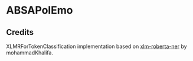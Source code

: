 # ABSAPolEmo




## Credits

XLMRForTokenClassification implementation based on [xlm-roberta-ner](https://github.com/mohammadKhalifa/xlm-roberta-ner) by mohammadKhalifa. 
